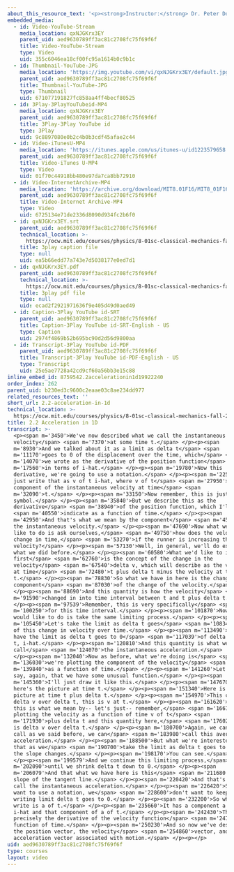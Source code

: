 ```yaml
---
about_this_resource_text: '<p><strong>Instructor:</strong> Dr. Peter Dourmashkin</p>'
embedded_media:
  - id: Video-YouTube-Stream
    media_location: qxNJGKrx3EY
    parent_uid: aed9630789ff3ac81c2708fc75f69f6f
    title: Video-YouTube-Stream
    type: Video
    uid: 355c6046ea18cf00fc95a1614b0c9b1c
  - id: Thumbnail-YouTube-JPG
    media_location: 'https://img.youtube.com/vi/qxNJGKrx3EY/default.jpg'
    parent_uid: aed9630789ff3ac81c2708fc75f69f6f
    title: Thumbnail-YouTube-JPG
    type: Thumbnail
    uid: 671077191827fc858aa4ff4becf80525
  - id: 3Play-3PlayYouTubeid-MP4
    media_location: qxNJGKrx3EY
    parent_uid: aed9630789ff3ac81c2708fc75f69f6f
    title: 3Play-3Play YouTube id
    type: 3Play
    uid: 9c8897080e0b2c4b0b3cdf45afae2c44
  - id: Video-iTunesU-MP4
    media_location: 'https://itunes.apple.com/us/itunes-u/id1223579658'
    parent_uid: aed9630789ff3ac81c2708fc75f69f6f
    title: Video-iTunes U-MP4
    type: Video
    uid: 01f70c44918bb480e97da7ca8bb72910
  - id: Video-InternetArchive-MP4
    media_location: 'https://archive.org/download/MIT8.01F16/MIT8_01F16_L02v02_360p.mp4'
    parent_uid: aed9630789ff3ac81c2708fc75f69f6f
    title: Video-Internet Archive-MP4
    type: Video
    uid: 6725134e71de2336d8090d934fc2b6f0
  - id: qxNJGKrx3EY.srt
    parent_uid: aed9630789ff3ac81c2708fc75f69f6f
    technical_location: >-
      https://ocw.mit.edu/courses/physics/8-01sc-classical-mechanics-fall-2016/week-1-kinematics/2.2-acceleration-in-1d/2.2-acceleration-in-1d/qxNJGKrx3EY.srt
    title: 3play caption file
    type: null
    uid: ea5b66edd77a743e7d5038177e0ed7d1
  - id: qxNJGKrx3EY.pdf
    parent_uid: aed9630789ff3ac81c2708fc75f69f6f
    technical_location: >-
      https://ocw.mit.edu/courses/physics/8-01sc-classical-mechanics-fall-2016/week-1-kinematics/2.2-acceleration-in-1d/2.2-acceleration-in-1d/qxNJGKrx3EY.pdf
    title: 3play pdf file
    type: null
    uid: ecad2f2921971636f9e405d49d0aed49
  - id: Caption-3Play YouTube id-SRT
    parent_uid: aed9630789ff3ac81c2708fc75f69f6f
    title: Caption-3Play YouTube id-SRT-English - US
    type: Caption
    uid: 2974f4869b52b695bc90d2d56d9800aa
  - id: Transcript-3Play YouTube id-PDF
    parent_uid: aed9630789ff3ac81c2708fc75f69f6f
    title: Transcript-3Play YouTube id-PDF-English - US
    type: Transcript
    uid: 25e5ae7728a42cd9cf60a56bb3e15c88
inline_embed_id: 8759542.2accelerationin1d19922240
order_index: 262
parent_uid: b230ed3c9600c2eaae03c8ae234dd977
related_resources_text: ''
short_url: 2.2-acceleration-in-1d
technical_location: >-
  https://ocw.mit.edu/courses/physics/8-01sc-classical-mechanics-fall-2016/week-1-kinematics/2.2-acceleration-in-1d/2.2-acceleration-in-1d
title: 2.2 Acceleration in 1D
transcript: >-
  <p><span m='3450'>We've now described what we call the instantaneous
  velocity</span> <span m='7370'>at some time t.</span> </p><p><span
  m='8930'>And we talked about it as a limit as delta t</span> <span
  m='11170'>goes to 0 of the displacement over the time, which</span> <span
  m='14070'>we wrote as the derivative of the position function</span> <span
  m='17560'>in terms of i-hat.</span> </p><p><span m='19780'>Now this
  derivative, we're going to use a notation.</span> </p><p><span m='22560'>We'll
  just write that as v of t i-hat, where v of t</span> <span m='27950'>is the
  component of the instantaneous velocity at time</span> <span
  m='32090'>t.</span> </p><p><span m='33150'>Now remember, this is just a
  symbol.</span> </p><p><span m='35840'>But we describe this as the
  derivative</span> <span m='38940'>of the position function, which I'll</span>
  <span m='40550'>indicate as a function of time.</span> </p><p><span
  m='42950'>And that's what we mean by the component</span> <span m='45700'>of
  the instantaneous velocity.</span> </p><p><span m='47690'>Now what we would
  like to do is ask ourselves,</span> <span m='49750'>how does the velocity
  change in time,</span> <span m='53270'>if the runner is increasing their
  velocity?</span> </p><p><span m='57130'>Well, in general, we'll do exactly
  what we did before.</span> </p><p><span m='60580'>What we'd like to introduce
  first</span> <span m='62760'>is the concept of the change in the
  velocity</span> <span m='67540'>delta v, which will describe as the velocity
  at time</span> <span m='72480'>t plus delta t minus the velocity at time
  t.</span> </p><p><span m='78830'>So what we have in here is the change-- the
  component</span> <span m='87030'>of the change of the velocity.</span>
  </p><p><span m='88690'>And this quantity is how the velocity</span> <span
  m='91590'>changed in into time interval between t and t plus delta t.</span>
  </p><p><span m='97539'>Remember, this is very specifically</span> <span
  m='100250'>for this time interval.</span> </p><p><span m='101870'>Now what we
  would like to do is take the same limiting process.</span> </p><p><span
  m='105450'>Let's take the limit as delta t goes</span> <span m='108340'>to 0
  of this change in velocity over time.</span> </p><p><span m='113490'>So we
  have the limit as delta t goes to 0</span> <span m='117039'>of delta v, delta
  t, i-hat.</span> </p><p><span m='120810'>And this quantity is what we
  call</span> <span m='124070'>the instantaneous acceleration.</span>
  </p><p><span m='132040'>Now as before, what we're doing is</span> <span
  m='136030'>we're plotting the component of the velocity</span> <span
  m='139840'>as a function of time.</span> </p><p><span m='141260'>Let's just
  say, again, that we have some unusual function.</span> </p><p><span
  m='145360'>I'll just draw it like this.</span> </p><p><span m='147670'>And
  here's the picture at time t.</span> </p><p><span m='151340'>Here is the
  picture at time t plus delta t.</span> </p><p><span m='154970'>This change,
  delta v over delta t, this is v at t.</span> </p><p><span m='161620'>Up here,
  this is what we mean by-- let's just-- remember,</span> <span m='166700'>we're
  plotting the velocity as a function of time v of t</span> <span
  m='171930'>plus delta t and this quantity here,</span> <span m='176020'>which
  is delta v over delta t.</span> </p><p><span m='180700'>Again, we can even
  call as we said before, we can</span> <span m='183980'>call this average
  acceleration.</span> </p><p><span m='188500'>But what we're interested in is
  that as we</span> <span m='190700'>take the limit as delta t goes to 0, then
  the slope changes.</span> </p><p><span m='198170'>You can see.</span>
  </p><p><span m='199579'>And we continue this limiting process,</span> <span
  m='202090'>until we shrink delta t down to 0.</span> </p><p><span
  m='206079'>And that what we have here is this</span> <span m='211680'>is the
  slope of the tangent line.</span> </p><p><span m='220420'>And that's what we
  call the instantaneous acceleration.</span> </p><p><span m='226420'>So if we
  want to use a notation, we</span> <span m='228600'>don't want to keep on
  writing limit delta t goes to 0.</span> </p><p><span m='232200'>So what we can
  write is a of t.</span> </p><p><span m='235660'>It has a component a of t
  i-hat and that component of a of t.</span> </p><p><span m='242430'>This is
  precisely the derivative of the velocity function</span> <span m='247180'>as a
  function of time.</span> </p><p><span m='250230'>And so now we've described
  the position vector, the velocity</span> <span m='254860'>vector, and the
  acceleration vector associated with motion.</span> </p><p></p>
uid: aed9630789ff3ac81c2708fc75f69f6f
type: courses
layout: video
---
```

